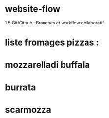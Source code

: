 # website-flow
1.5 Git/Github : Branches et workflow collaboratif



# liste fromages pizzas :
# mozzarelladi buffala
# burrata
# scarmozza
